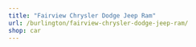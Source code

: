 ```yaml
---
title: "Fairview Chrysler Dodge Jeep Ram"
url: /burlington/fairview-chrysler-dodge-jeep-ram/
shop: car
---
```

